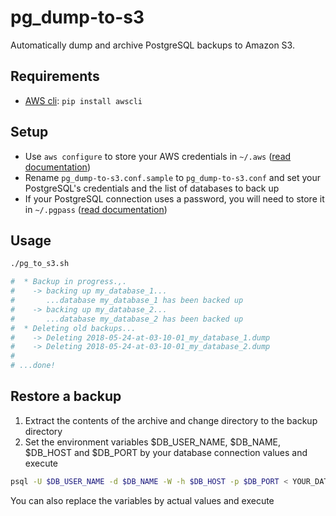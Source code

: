 # pg_dump-to-s3

Automatically dump and archive PostgreSQL backups to Amazon S3.

## Requirements

 - [AWS cli](https://aws.amazon.com/cli): ```pip install awscli```


## Setup

 - Use `aws configure` to store your AWS credentials in `~/.aws` ([read documentation](https://docs.aws.amazon.com/cli/latest/userguide/cli-chap-getting-started.html#cli-quick-configuration))
 - Rename `pg_dump-to-s3.conf.sample` to `pg_dump-to-s3.conf` and set your PostgreSQL's credentials and the list of databases to back up
 - If your PostgreSQL connection uses a password, you will need to store it in `~/.pgpass` ([read documentation](https://www.postgresql.org/docs/current/static/libpq-pgpass.html))

## Usage

```bash
./pg_to_s3.sh

#  * Backup in progress.,.
#    -> backing up my_database_1...
#       ...database my_database_1 has been backed up
#    -> backing up my_database_2...
#       ...database my_database_2 has been backed up
#  * Deleting old backups...
#    -> Deleting 2018-05-24-at-03-10-01_my_database_1.dump
#    -> Deleting 2018-05-24-at-03-10-01_my_database_2.dump
#
# ...done!
```

## Restore a backup

1. Extract the contents of the archive and change directory to the backup directory
2. Set the environment variables $DB_USER_NAME, $DB_NAME, $DB_HOST and $DB_PORT by your database connection values and execute

```bash
psql -U $DB_USER_NAME -d $DB_NAME -W -h $DB_HOST -p $DB_PORT < YOUR_DATABASE_FILE_NAME.sql
```

 You can also replace the variables by actual values and execute